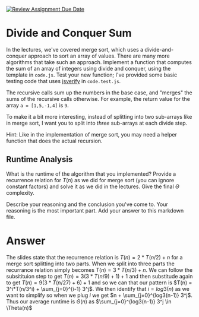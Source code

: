 [![Review Assignment Due Date](https://classroom.github.com/assets/deadline-readme-button-24ddc0f5d75046c5622901739e7c5dd533143b0c8e959d652212380cedb1ea36.svg)](https://classroom.github.com/a/E1vcEWuv)
# Divide and Conquer Sum

In the lectures, we've covered merge sort, which uses a divide-and-conquer
approach to sort an array of values. There are many more algorithms that take
such an approach. Implement a function that computes the sum of an array of
integers using divide and conquer, using the template in `code.js`. Test your
new function; I've provided some basic testing code that uses
[jsverify](https://jsverify.github.io/) in `code.test.js`.

The recursive calls sum up the numbers in the base case, and "merges" the sums
of the recursive calls otherwise. For example, the return value for the array `a
= [1,5,-1,4]` is `9`.

To make it a bit more interesting, instead of splitting into two sub-arrays like
in merge sort, I want you to split into *three* sub-arrays at each divide step.

Hint: Like in the implementation of merge sort, you may need a helper function
that does the actual recursion.

## Runtime Analysis

What is the runtime of the algorithm that you implemented? Provide a recurrence
relation for $T(n)$ as we did for merge sort (you can ignore constant factors)
and solve it as we did in the lectures. Give the final $\Theta$ complexity.

Describe your reasoning and the conclusion you've come to. Your reasoning is the
most important part. Add your answer to this markdown file.

# Answer
The slides state that the recurrence relation is $T(n) = 2 * T(n/2) +n$ for a merge sort splitting into two parts. When we split into three parts the recurrance relation simply becomes $T(n) = 3 * T(n/3) + n$. We can follow the subsitituion step to get $T(n) = 3(3*T(n/9) + 1) + 1$ and then substitude again to get $T(n) = 9(3*T(n/27) + 6) + 1$ and so we can that our pattern is $T(n) = 3^i*T(n/3^i) + \sum_{j=0}^{i-1} 3^j$. We then identify that $i = log3(n)$ as we want to simplify so when we plug $i$ we get $n + \sum_{j=0}^{log3(n-1)} 3^j$. Thus our average runtime is $\Theta(n)$ as $\sum_{j=0}^{log3(n-1)} 3^j \in \Theta(n)$

